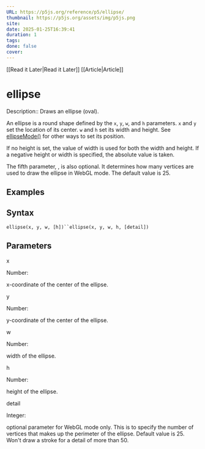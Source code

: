 ```yaml
---
URL: https://p5js.org/reference/p5/ellipse/
thumbnail: https://p5js.org/assets/img/p5js.png
site: 
date: 2025-01-25T16:39:41
duration: 1
tags: 
done: false
cover: 
---
```

[[Read it Later|Read it Later]] [[Article|Article]] 
# ellipse

Description:: Draws an ellipse (oval).

An ellipse is a round shape defined by the `x`, `y`, `w`, and `h` parameters. `x` and `y` set the location of its center. `w` and `h` set its width and height. See [ellipseMode()](https://p5js.org/reference/p5/ellipseMode/) for other ways to set its position.

If no height is set, the value of width is used for both the width and height. If a negative height or width is specified, the absolute value is taken.

The fifth parameter, , is also optional. It determines how many vertices are used to draw the ellipse in WebGL mode. The default value is 25.

## Examples

## Syntax

`ellipse(x, y, w, [h])``ellipse(x, y, w, h, [detail])`

## Parameters

x

Number:

x-coordinate of the center of the ellipse.

y

Number:

y-coordinate of the center of the ellipse.

w

Number:

width of the ellipse.

h

Number:

height of the ellipse.

detail

Integer:

optional parameter for WebGL mode only. This is to specify the number of vertices that makes up the perimeter of the ellipse. Default value is 25. Won't draw a stroke for a detail of more than 50.

